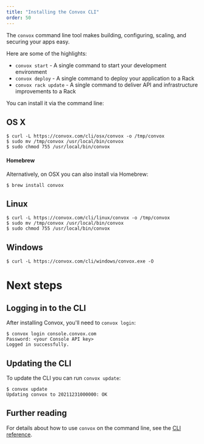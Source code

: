 ```yaml
---
title: "Installing the Convox CLI"
order: 50
---
```


The `convox` command line tool makes building, configuring, scaling, and securing your apps easy.

Here are some of the highlights:

* `convox start` - A single command to start your development environment
* `convox deploy` - A single command to deploy your application to a Rack
* `convox rack update` - A single command to deliver API and infrastructure improvements to a Rack

You can install it via the command line:

## OS X

    $ curl -L https://convox.com/cli/osx/convox -o /tmp/convox
    $ sudo mv /tmp/convox /usr/local/bin/convox
    $ sudo chmod 755 /usr/local/bin/convox

#### Homebrew

Alternatively, on OSX you can also install via Homebrew:

    $ brew install convox

## Linux

    $ curl -L https://convox.com/cli/linux/convox -o /tmp/convox
    $ sudo mv /tmp/convox /usr/local/bin/convox
    $ sudo chmod 755 /usr/local/bin/convox

## Windows

    $ curl -L https://convox.com/cli/windows/convox.exe -O

# Next steps

## Logging in to the CLI

After installing Convox, you'll need to `convox login`:

    $ convox login console.convox.com
    Password: <your Console API key>
    Logged in successfully.

## Updating the CLI

To update the CLI you can run `convox update`:

    $ convox update
    Updating convox to 20211231000000: OK

## Further reading

For details about how to use `convox` on the command line, see the [CLI reference](/docs/cli/).
